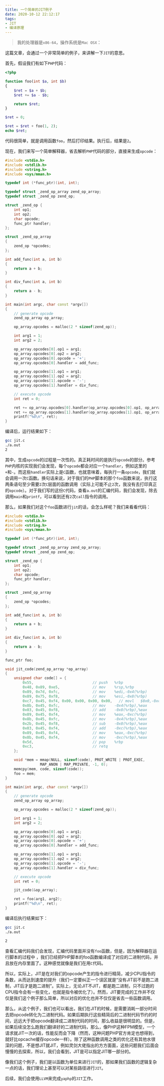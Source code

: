 ```yaml
---
title: 一个简单的JIT例子
date: 2020-10-12 22:12:17
tags:
- JIT
- 编译原理
---
```


> 我的处理器是`x86-64`，操作系统是`Mac OSX`：

这篇文章，会通过一个非常简单的例子，来讲解一下`JIT`的意思。

首先，假设我们有如下`PHP`代码：

```php
<?php

function foo(int $a, int $b)
{
    $ret = $a + $b;
    $ret += $a - $b;

    return $ret;
}

$ret = 0;

$ret = $ret + foo(1, 2);
echo $ret;
```

代码很简单，就是调用函数`foo`，然后打印结果。执行后，结果是`2`。

现在，我们来写一个简单解释器，省去解析`PHP`代码的部分，直接来生成`opcode`：

```cpp
#include <stdio.h>
#include <stdlib.h>
#include <string.h>
#include <sys/mman.h>

typedef int (*func_ptr)(int, int);

typedef struct _zend_op_array zend_op_array;
typedef struct _zend_op zend_op;

struct _zend_op {
    int op1;
    int op2;
    char opcode;
    func_ptr handler;
};

struct _zend_op_array
{
    zend_op *opcodes;
};

int add_func(int a, int b)
{
    return a + b;
}

int div_func(int a, int b)
{
    return a - b;
}

int main(int argc, char const *argv[])
{
    // generate opcode
    zend_op_array op_array;

    op_array.opcodes = malloc(2 * sizeof(zend_op));

    int arg1 = 1;
    int arg2 = 2;

    op_array.opcodes[0].op1 = arg1;
    op_array.opcodes[0].op2 = arg2;
    op_array.opcodes[0].opcode = '+';
    op_array.opcodes[0].handler = add_func;

    op_array.opcodes[1].op1 = arg1;
    op_array.opcodes[1].op2 = arg2;
    op_array.opcodes[1].opcode = '-';
    op_array.opcodes[1].handler = div_func;

    // execute opcode
    int ret = 0;

    ret += op_array.opcodes[0].handler(op_array.opcodes[0].op1, op_array.opcodes[0].op2);
    ret += op_array.opcodes[1].handler(op_array.opcodes[1].op1, op_array.opcodes[1].op2);
    printf("%d\n", ret);
}
```

编译后，运行结果如下：

```bash
gcc jit.c
./a.out
2
```

其中，生成`opcode`的过程是一次性的。真正耗时间的是执行`opcode`的部分。参考`PHP`内核的实现我们会发现，每个`opcode`都会对应一个`handler`，例如这里的`+`和`-`。而这些`handler`实际上是`C`函数，也就意味着，每执行一条`opcode`，我们就会调用一次`C`函数。换句话来说，对于我们的`PHP`脚本的那个`foo`函数来说，执行这两条语句至少需要`2`次`C`层面的函数调用（实际上可能不止`2`次，我没有去打印真正的`opcode`）。对于我们写的这份`C`代码，查看`a.out`的汇编代码，我们会发现，除去调用`main`和`printf`，可以看到还有`2`次`call`指令的调用。

那么，如果我们对这个`foo`函数进行`jit`的话，会怎么样呢？我们来看看代码：

```cpp
#include <stdio.h>
#include <stdlib.h>
#include <string.h>
#include <sys/mman.h>

typedef int (*func_ptr)(int, int);

typedef struct _zend_op_array zend_op_array;
typedef struct _zend_op zend_op;

struct _zend_op {
    int op1;
    int op2;
    char opcode;
    func_ptr handler;
};

struct _zend_op_array
{
    zend_op *opcodes;
};

int add_func(int a, int b)
{
    return a + b;
}

int div_func(int a, int b)
{
    return a - b;
}

func_ptr foo;

void jit_code(zend_op_array *op_array)
{
    unsigned char code[] = {
        0x55,                   	    // push   %rbp
        0x48, 0x89, 0xe5,               // mov    %rsp,%rbp
        0x89, 0x7d, 0xfc,               // mov    %edi,-0x4(%rbp)
        0x89, 0x75, 0xf8,               // mov    %esi,-0x8(%rbp)
        0xc7, 0x45, 0xf4, 0x00, 0x00, 0x00, 0x00, 	// movl   $0x0,-0xc(%rbp)
        0x8b, 0x45, 0xfc,             	// mov    -0x4(%rbp),%eax
        0x03, 0x45, 0xf8,             	// add    -0x8(%rbp),%eax
        0x89, 0x45, 0xf4,             	// mov    %eax,-0xc(%rbp)
        0x8b, 0x45, 0xfc,             	// mov    -0x4(%rbp),%eax
        0x2b, 0x45, 0xf8,             	// sub    -0x8(%rbp),%eax
        0x03, 0x45, 0xf4,             	// add    -0xc(%rbp),%eax
        0x89, 0x45, 0xf4,             	// mov    %eax,-0xc(%rbp)
        0x8b, 0x45, 0xf4,             	// mov    -0xc(%rbp),%eax
        0x5d,                   	    // pop    %rbp
        0xc3,                   	    // retq
    };

    void *mem = mmap(NULL, sizeof(code), PROT_WRITE | PROT_EXEC,
                MAP_ANON | MAP_PRIVATE, -1, 0);
    memcpy(mem, code, sizeof(code));
    foo = mem;
}

int main(int argc, char const *argv[])
{
    // generate opcode
    zend_op_array op_array;

    op_array.opcodes = malloc(2 * sizeof(zend_op));

    int arg1 = 1;
    int arg2 = 2;

    op_array.opcodes[0].op1 = arg1;
    op_array.opcodes[0].op2 = arg2;
    op_array.opcodes[0].opcode = '+';
    op_array.opcodes[0].handler = add_func;

    op_array.opcodes[1].op1 = arg1;
    op_array.opcodes[1].op2 = arg2;
    op_array.opcodes[1].opcode = '-';
    op_array.opcodes[1].handler = div_func;

    // execute opcode
    int ret = 0;

    jit_code(&op_array);

    ret = foo(arg1, arg2);
    printf("%d\n", ret);
}
```

编译后执行结果如下：

```bash
gcc jit.c
./a.out

2
```

查看汇编代码我们会发现，汇编代码里面并没有`foo`函数，但是，因为解释器在运行脚本的过程中 ，我们已经把PHP脚本的foo函数编译成了对应的二进制代码，并且放在内存里面了。这种感觉就像是我们在用`C`代码。

所以，实际上，JIT是在对我们的opcode产生的指令进行精简，减少CPU指令的条数，从而达到速度的提升（我们一定要纠正一个误区就是“没有JIT前不是跑二进制，JIT后才是跑二进制”。实际上，无论JIT不JIT，都是跑二进制，只不过跑的CPU指令会有一些变化，也就是指令被优化了）。然而，JIT要完成的工作并不仅仅是我们这个例子那么简单，所以对应的优化也并不仅仅是省去一些函数调用。

那么，从这个例子，我们也可以看出，我们在JIT的时候，是需要消耗一部分时间去把opcode转化为二进制代码。如果后期执行这些精简后的二进制代码节约的时间，远远大于把opcode翻译成二进制代码的时间，那么收益是很明显的。但是，如果后续没怎么跑我们翻译好的二进制代码，那么，像PHP这种FPM模型，一个请求就JIT一次的话，性能反而会下降（然而，这种问题PHP官方肯定也想得到，就好比opcache缓存opcode一样）。除了这种函数调用之类的优化还有其他水很深的问题，不是想JIT就JIT，例如灵剑大佬指出的方方面面，这些问题我们后面会慢慢的去探索，所以，我们会看到，JIT是可以指定JIT哪一部分的。

像我们这个例子，我们是以函数为单位来进行`JIT`的，那如果我们函数的逻辑复杂一点的话，我们理论上甚至可以对某些路径进行`JIT`。

后续，我们会使用`LLVM`来完成`yaphp`的`JIT`工作。
